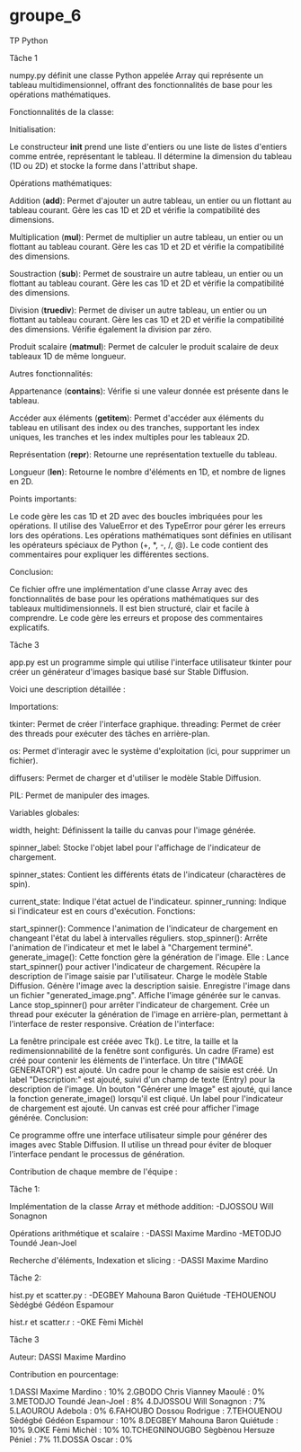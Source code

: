 # groupe_6
TP Python

Tâche 1 

numpy.py définit une classe Python appelée Array qui représente un tableau multidimensionnel, offrant des fonctionnalités de base pour les opérations mathématiques.

Fonctionnalités de la classe:

Initialisation:

Le constructeur __init__ prend une liste d'entiers ou une liste de listes d'entiers comme entrée, représentant le tableau.
Il détermine la dimension du tableau (1D ou 2D) et stocke la forme dans l'attribut shape.

Opérations mathématiques:

Addition (__add__): Permet d'ajouter un autre tableau, un entier ou un flottant au tableau courant. Gère les cas 1D et 2D et vérifie la compatibilité des dimensions.

Multiplication (__mul__): Permet de multiplier un autre tableau, un entier ou un flottant au tableau courant. Gère les cas 1D et 2D et vérifie la compatibilité des dimensions.

Soustraction (__sub__): Permet de soustraire un autre tableau, un entier ou un flottant au tableau courant. Gère les cas 1D et 2D et vérifie la compatibilité des dimensions.

Division (__truediv__): Permet de diviser un autre tableau, un entier ou un flottant au tableau courant. Gère les cas 1D et 2D et vérifie la compatibilité des dimensions. Vérifie également la division par zéro.

Produit scalaire (__matmul__): Permet de calculer le produit scalaire de deux tableaux 1D de même longueur.

Autres fonctionnalités:

Appartenance (__contains__): Vérifie si une valeur donnée est présente dans le tableau.

Accéder aux éléments (__getitem__): Permet d'accéder aux éléments du tableau en utilisant des index ou des tranches, supportant les index uniques, les tranches et les index multiples pour les tableaux 2D.

Représentation (__repr__): Retourne une représentation textuelle du tableau.

Longueur (__len__): Retourne le nombre d'éléments en 1D, et nombre de lignes en 2D.

Points importants:

Le code gère les cas 1D et 2D avec des boucles imbriquées pour les opérations.
Il utilise des ValueError et des TypeError pour gérer les erreurs lors des opérations.
Les opérations mathématiques sont définies en utilisant les opérateurs spéciaux de Python (+, *, -, /, @).
Le code contient des commentaires pour expliquer les différentes sections.

Conclusion:

Ce fichier offre une implémentation d'une classe Array avec des fonctionnalités de base pour les opérations mathématiques sur des tableaux multidimensionnels. Il est bien structuré, clair et facile à comprendre. Le code gère les erreurs et propose des commentaires explicatifs.

Tâche 3

app.py est un programme simple qui utilise l'interface utilisateur tkinter pour créer un générateur d'images basique basé sur Stable Diffusion.

Voici une description détaillée :

Importations:

tkinter: Permet de créer l'interface graphique.
threading: Permet de créer des threads pour exécuter des tâches en arrière-plan.

os: Permet d'interagir avec le système d'exploitation (ici, pour supprimer un fichier).

diffusers: Permet de charger et d'utiliser le modèle Stable Diffusion.

PIL: Permet de manipuler des images.

Variables globales:

width, height: Définissent la taille du canvas pour l'image générée.

spinner_label: Stocke l'objet label pour l'affichage de l'indicateur de chargement.

spinner_states: Contient les différents états de l'indicateur (charactères de spin).

current_state: Indique l'état actuel de l'indicateur.
spinner_running: Indique si l'indicateur est en cours d'exécution.
Fonctions:

start_spinner(): Commence l'animation de l'indicateur de chargement en changeant l'état du label à intervalles réguliers.
stop_spinner(): Arrête l'animation de l'indicateur et met le label à "Chargement terminé".
generate_image(): Cette fonction gère la génération de l'image. Elle :
Lance start_spinner() pour activer l'indicateur de chargement.
Récupère la description de l'image saisie par l'utilisateur.
Charge le modèle Stable Diffusion.
Génère l'image avec la description saisie.
Enregistre l'image dans un fichier "generated_image.png".
Affiche l'image générée sur le canvas.
Lance stop_spinner() pour arrêter l'indicateur de chargement.
Crée un thread pour exécuter la génération de l'image en arrière-plan, permettant à l'interface de rester responsive.
Création de l'interface:

La fenêtre principale est créée avec Tk().
Le titre, la taille et la redimensionnabilité de la fenêtre sont configurés.
Un cadre (Frame) est créé pour contenir les éléments de l'interface.
Un titre ("IMAGE GENERATOR") est ajouté.
Un cadre pour le champ de saisie est créé.
Un label "Description:" est ajouté, suivi d'un champ de texte (Entry) pour la description de l'image.
Un bouton "Générer une Image" est ajouté, qui lance la fonction generate_image() lorsqu'il est cliqué.
Un label pour l'indicateur de chargement est ajouté.
Un canvas est créé pour afficher l'image générée.
Conclusion:

Ce programme offre une interface utilisateur simple pour générer des images avec Stable Diffusion. Il utilise un thread pour éviter de bloquer l'interface pendant le processus de génération.


Contribution de chaque membre de l'équipe :

Tâche 1:

Implémentation de la classe Array et méthode addition: 
  -DJOSSOU Will Sonagnon

Opérations arithmétique et scalaire : 
 -DASSI Maxime Mardino
 -METODJO Toundé Jean-Joel

Recherche d'éléments, Indexation et slicing : 
 -DASSI Maxime Mardino

Tâche 2:

hist.py et scatter.py :
 -DEGBEY Mahouna Baron Quiétude 
 -TEHOUENOU Sèdégbé Gédéon Espamour

hist.r et scatter.r : 
 -OKE Fèmi Michèl

Tâche 3 

Auteur: DASSI Maxime Mardino

Contribution en pourcentage:

1.DASSI Maxime Mardino : 10%
2.GBODO Chris Vianney Maoulé : 0%
3.METODJO Toundé Jean-Joel : 8%
4.DJOSSOU Will Sonagnon : 7%
5.LAOUROU Adebola : 0%
6.FAHOUBO Dossou Rodrigue : 
7.TEHOUENOU Sèdégbé Gédéon Espamour : 10%
8.DEGBEY Mahouna Baron Quiétude : 10%
9.OKE Fèmi Michèl : 10%
10.TCHEGNINOUGBO Sègbènou Hersuze Péniel : 7%
11.DOSSA Oscar : 0%




